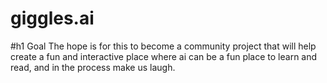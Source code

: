 # giggles.ai
#h1 Goal
The hope is for this to become a community project that will help create a fun and interactive place where ai can be a fun place to learn and read, and in the process make us laugh. 
